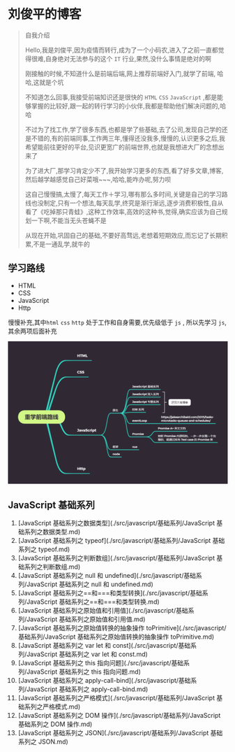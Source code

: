 # 刘俊平的博客

> 自我介绍
>
> Hello,我是刘俊平,因为疫情而转行,成为了一个小码农,进入了之前一直都觉得很难,自身绝对无法参与的这个 `IT` 行业,果然,没什么事情是绝对的啊
>
> 刚接触的时候,不知道什么是前端后端,网上推荐前端好入门,就学了前端, 哈哈,这就是个坑
>
> 不知道怎么回事,我接受前端知识还是很快的 `HTML` `CSS` `JavaScript` ,都是能够掌握的比较好,跟一起的转行学习的小伙伴,我都是帮助他们解决问题的,哈哈
>
> 不过为了找工作,学了很多东西,也都是学了些基础,去了公司,发现自己学的还是不错的,有的前端同事,工作两三年,懂得还没我多,慢慢的,认识更多之后,我希望能前往更好的平台,见识更宽广的前端世界,也就是我想进大厂的念想出来了
>
> 为了进大厂,那学习肯定少不了,我开始学习更多的东西,看了好多文章,博客,然后越学越感觉自己好菜哦~~~,哈哈,能咋办呢,努力呗
>
> 这自己慢慢搞,太慢了,每天工作＋学习,哪有那么多时间,关键是自己的学习路线也没制定,只有一个想法,每天乱学,终究是渐行渐远,逐步消费积极性,自从看了《吃掉那只青蛙》,这种工作效率,高效的这种书,觉得,确实应该为自己规划一下啊,不能当无头苍蝇不是
>
> 从现在开始,巩固自己的基础,不要好高骛远,老想着短期效应,而忘记了长期积累,不是一通乱学,就牛的

## 学习路线

- HTML
- CSS
- JavaScript
- Http

慢慢补充,其中`html` `css` `http` 处于工作和自身需要,优先级低于 `js` , 所以先学习 `js`,其余两项后面补充

![重学前端路线](./src/assets/image/重学前端路线.png)

## JavaScript 基础系列

1. [JavaScript 基础系列之数据类型](./src/javascript/基础系列/JavaScript 基础系列之数据类型.md)
2. [JavaScript 基础系列之 typeof](./src/javascript/基础系列/JavaScript 基础系列之 typeof.md)
3. [JavaScript 基础系列之判断数组](./src/javascript/基础系列/JavaScript 基础系列之判断数组.md)
4. [JavaScript 基础系列之 null 和 undefined](./src/javascript/基础系列/JavaScript 基础系列之 null 和 undefined.md)
5. [JavaScript 基础系列之==和===和类型转换](./src/javascript/基础系列/JavaScript 基础系列之==和===和类型转换.md)
6. [JavaScript 基础系列之原始值和引用值](./src/javascript/基础系列/JavaScript 基础系列之原始值和引用值.md)
7. [JavaScript 基础系列之原始值转换的抽象操作 toPrimitive](./src/javascript/基础系列/JavaScript 基础系列之原始值转换的抽象操作 toPrimitive.md)
8. [JavaScript 基础系列之 var let 和 const](./src/javascript/基础系列/JavaScript 基础系列之 var let 和 const.md)
9. [JavaScript 基础系列之 this 指向问题](./src/javascript/基础系列/JavaScript 基础系列之 this 指向问题.md)
10. [JavaScript 基础系列之 apply-call-bind](./src/javascript/基础系列/JavaScript 基础系列之 apply-call-bind.md)
11. [JavaScript 基础系列之严格模式](./src/javascript/基础系列/JavaScript 基础系列之严格模式.md)
12. [JavaScript 基础系列之 DOM 操作](./src/javascript/基础系列/JavaScript 基础系列之 DOM 操作.md)
13. [JavaScript 基础系列之 JSON](./src/javascript/基础系列/JavaScript 基础系列之 JSON.md)
